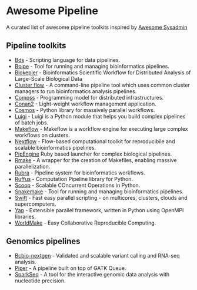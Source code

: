 Awesome Pipeline
================

A curated list of awesome pipeline toolkits inspired by [Awesome Sysadmin](https://github.com/kahun/awesome-sysadmin)

Pipeline toolkits
------------------

* [Bds](http://pcingola.github.io/BigDataScript/) - Scripting language for data pipelines.
* [Bpipe](https://code.google.com/p/bpipe/) - Tool for running and managing bioinformatics pipelines.
* [Biokepler](http://www.biokepler.org) - Bioinformatics Scientific Workflow for Distributed Analysis of Large-Scale Biological Data
* [Cluster flow](http://ewels.github.io/clusterflow/) - A command-line pipeline tool which uses common cluster managers to run bioinformatics analysis pipelines.
* [Compss](http://www.bsc.es/computer-sciences/grid-computing/comp-superscalar) - Programming model for distributed infrastructures.
* [Conan2](https://github.com/tburdett/Conan2) - Light-weight workflow management application.
* [Cosmos](https://cosmos.hms.harvard.edu) - Python library for massively parallel workflows.
* [Luigi](https://github.com/spotify/luigi) - Luigi is a Python module that helps you build complex pipelines of batch jobs.
* [Makeflow](http://ccl.cse.nd.edu/software/makeflow/) - Makeflow is a workflow engine for executing large complex workflows on clusters.
* [Nextflow](http://www.nextflow.io) - Flow-based computational toolkit for reproducibile and scalable bioinformatics pipelines. 
* [PipEngine](https://github.com/fstrozzi/bioruby-pipengine) Ruby based launcher for complex biological pipelines.
* [Rmake](http://physiology.med.cornell.edu/faculty/mason/lab/r-make/) - A wrapper for the creation of Makefiles, enabling massive parallelization.
* [Rubra](https://github.com/bjpop/rubra) - Pipeline system for bioinformatics workflows.
* [Ruffus](http://www.ruffus.org.uk) - Computation Pipeline library for Python.
* [Scoop](https://code.google.com/p/scoop/) - Scalable COncurrent Operations in Python.
* [Snakemake](https://bitbucket.org/johanneskoester/snakemake/wiki/Home) - Tool for running and managing bioinformatics pipelines.
* [Swift](http://swift-lang.org) - Fast easy parallel scripting - on multicores, clusters, clouds and supercomputers.
* [Yap](http://opensource.nibr.com/yap/) - Extensible parallel framework, written in Python using OpenMPI libraries.
* [WorldMake](http://worldmake.org/) - Easy Collaborative Reproducible Computing.
  
Genomics pipelines
--------------------

* [Bcbio-nextgen](https://github.com/chapmanb/bcbio-nextgen) - Validated and scalable variant calling and RNA-seq analysis.
* [Piper](https://github.com/Molmed/piper) - A pipeline built on top of GATK Queue.
* [SparkSeq](https://bitbucket.org/mwiewiorka/sparkseq) - A tool for the interactive genomic data analysis with nucleotide precision.


